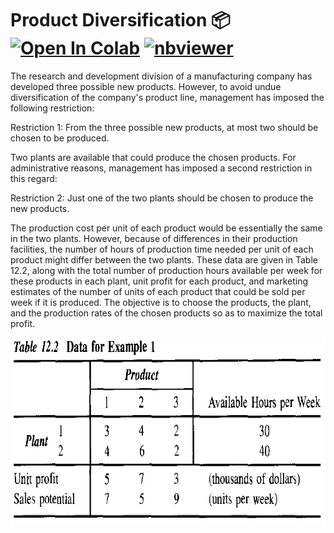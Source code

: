 # Product Diversification 📦 <a href="https://colab.research.google.com/github/Pegah-Ardehkhani/Optimization-Problems-and-Solutions/blob/main/09.%20Controlling%20Air%20Pollution/Controlling%20Air%20Pollution.ipynb" target="_parent\"><img src="https://colab.research.google.com/assets/colab-badge.svg" alt="Open In Colab"/></a> [![nbviewer](https://img.shields.io/badge/render-nbviewer-orange.svg)](https://nbviewer.org/github/Pegah-Ardehkhani/Optimization-Problems-and-Solutions/blob/main/09.%20Controlling%20Air%20Pollution/Controlling%20Air%20Pollution.ipynb)

The research and development division of a manufacturing company has developed
three possible new products. However, to avoid undue diversification of the company's product line, management has imposed the following restriction:

Restriction 1: From the three possible new products, at most two should be
chosen to be produced.

Two plants are available that could produce the chosen products. For administrative reasons, management has imposed a second restriction in this regard:

Restriction 2: Just one of the two plants should be chosen to produce the new
products.

The production cost per unit of each product would be essentially the same in the two plants. However, because of differences in their production facilities, the number of hours of production time needed per unit of each product might differ between the two plants. These data are given in Table 12.2, along with the total number of production hours available per week for these products in each plant, unit profit for each product, and marketing estimates of the number of units of each product that could be sold per week if it is produced. The objective is to choose the products, the plant, and the production rates of the chosen products so as to maximize the total profit.

<p align="center">
  <img width="700" height="300" src="https://github.com/Pegah-Ardehkhani/Optimization-Problems-and-Solutions/blob/main/12.%20Product%20Diversification/Table%2012.2.PNG">
</p>
